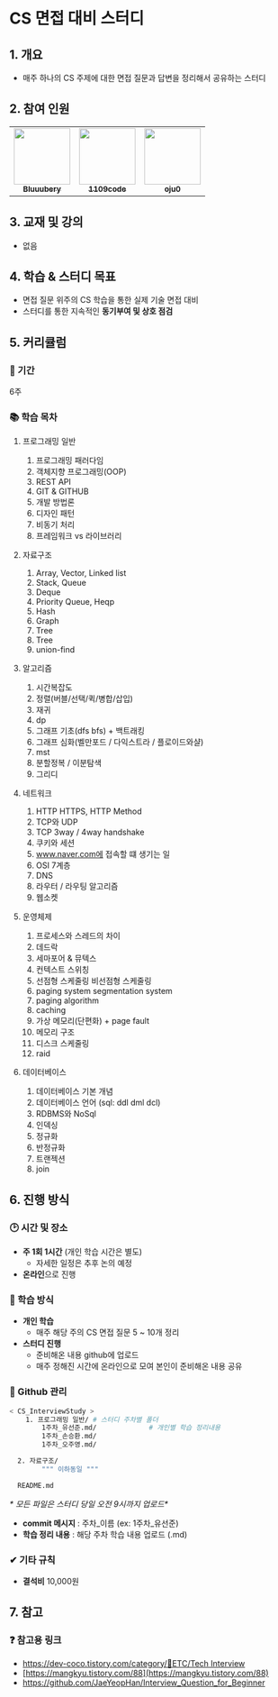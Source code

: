 # CS 면접 대비 스터디

## 1. 개요

- 매주 하나의 CS 주제에 대한 면접 질문과 답변을 정리해서 공유하는 스터디

## 2. 참여 인원

<table>
  <tr>
    <td align="center"><a href="https://github.com/Bluuubery"><img src="https://avatars.githubusercontent.com/u/109324637?v=4?s=100" width="100px;" alt=""/><br /><sub><b>Bluuubery</b></sub></a><br /></td>
    <td align="center"><a href="https://github.com/1109code"><img src="https://avatars.githubusercontent.com/u/109256753?v=4?s=100" width="100px;" alt=""/><br /><sub><b>1109code</b></sub></a><br /></td>
    <td align="center"><a href="https://github.com/oju0"><img src="https://avatars.githubusercontent.com/u/109325578?v=4?s-100" width="100px;" alt=""/><br /><sub><b>oju0</b></sub></a><br /></td>   
  </tr>
</table>

## 3. 교재 및 강의

- 없음

## 4. 학습 & 스터디 목표

- 면접 질문 위주의 CS 학습을 통한 실제 기술 면접 대비
- 스터디를 통한 지속적인 **동기부여 및 상호 점검**

## 5. 커리큘럼

### 📅 기간

6주

### 📚 학습 목차

1. 프로그래밍 일반

   1. 프로그래밍 패러다임
   2. 객체지향 프로그래밍(OOP)
   3. REST API
   4. GIT & GITHUB
   5. 개발 방법론
   6. 디자인 패턴
   7. 비동기 처리
   8. 프레임워크 vs 라이브러리
   
2. 자료구조
   1. Array, Vector, Linked list
   2. Stack, Queue
   3. Deque
   4. Priority Queue, Heqp
   5. Hash
   6. Graph
   7. Tree
   8. Tree 
   9. union-find

3.  알고리즘
    1. 시간복잡도
    2. 정렬(버블/선택/퀵/병합/삽입)
    3. 재귀
    4. dp
    5. 그래프 기초(dfs bfs) + 백트래킹 
    6. 그래프 심화(벨만포드 / 다익스트라 / 플로이드와샬) 
    7. mst
    8. 분할정복 / 이분탐색 
    9. 그리디

4.  네트워크
    1. HTTP HTTPS, HTTP Method
    2. TCP와 UDP
    3. TCP 3way / 4way handshake
    4. 쿠키와 세션
    5. www.naver.com에 접속할 떄 생기는 일
    6. OSI 7계층
    7. DNS
    8. 라우터 / 라우팅 알고리즘
    9. 웹소켓

5.  운영체제
    1. 프로세스와 스레드의 차이
    2. 데드락
    3. 세마포어 & 뮤텍스
    4. 컨텍스트 스위칭
    5. 선점형 스케줄링 비선점형 스케줄링
    6. paging system segmentation system
    7. paging algorithm
    8. caching
    9. 가상 메모리(단편화) + page fault 
    10. 메모리 구조
    11. 디스크 스케줄링
    12. raid

6.  데이터베이스
    1. 데이터베이스 기본 개념
    2. 데이터베이스 언어 (sql: ddl dml dcl)
    3. RDBMS와 NoSql
    4. 인덱싱
    5. 정규화
    6. 반정규화
    7. 트랜젝션
    8. join

## 6. 진행 방식

### 🕑  시간 및 장소

- **주 1회 1시간** (개인 학습 시간은 별도)
    - 자세한 일정은 추후 논의 예정
- **온라인**으로 진행

### 📖 학습 방식

- **개인 학습**
    - 매주 해당 주의 CS 면접 질문 5 ~ 10개 정리
- **스터디 진행**
    - 준비해온 내용 github에 업로드
    - 매주 정해진 시간에 온라인으로 모여 본인이 준비해온 내용 공유

### 💾 Github 관리 

```bash
< CS_InterviewStudy >
	1. 프로그래밍 일반/ # 스터디 주차별 폴더
		1주차_유선준.md/				# 개인별 학습 정리내용
		1주차_손승환.md/
		1주차_오주영.md/

  2. 자료구조/
    	""" 이하동일 """

  README.md
```

**\** 모든 파일은 스터디 당일 오전 9시까지 업로드\**
- **commit 메시지** : 주차_이름 (ex: 1주차_유선준)
- **학습 정리 내용** : 해당 주차 학습 내용 업로드 (.md)

### ✔ 기타 규칙

- **결석비** 10,000원

## 7. 참고

### ❓ 참고용 링크

- [https://dev-coco.tistory.com/category/📌ETC/Tech Interview](https://dev-coco.tistory.com/category/%F0%9F%93%8CETC/Tech%20Interview)
- [https://mangkyu.tistory.com/88](https://mangkyu.tistory.com/88)
- https://github.com/JaeYeopHan/Interview_Question_for_Beginner
